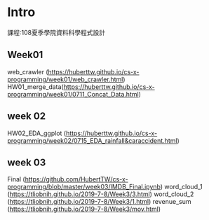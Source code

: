 # Intro
課程:108夏季學院資料科學程式設計 

## Week01
web_crawler (https://huberttw.github.io/cs-x-programming/week01/web_crawler.html)
HW01_merge_data(https://huberttw.github.io/cs-x-programming/week01/0711_Concat_Data.html)
## week 02 
HW02_EDA_ggplot (https://huberttw.github.io/cs-x-programming/week02/0715_EDA_rainfall&caraccident.html)
## week 03
Final (https://github.com/HubertTW/cs-x-programming/blob/master/week03/IMDB_Final.ipynb)
word_cloud_1 (https://tliobnih.github.io/2019-7-8/Week3/3.html)
word_cloud_2 (https://tliobnih.github.io/2019-7-8/Week3/1.html)
revenue_sum (https://tliobnih.github.io/2019-7-8/Week3/mov.html)

